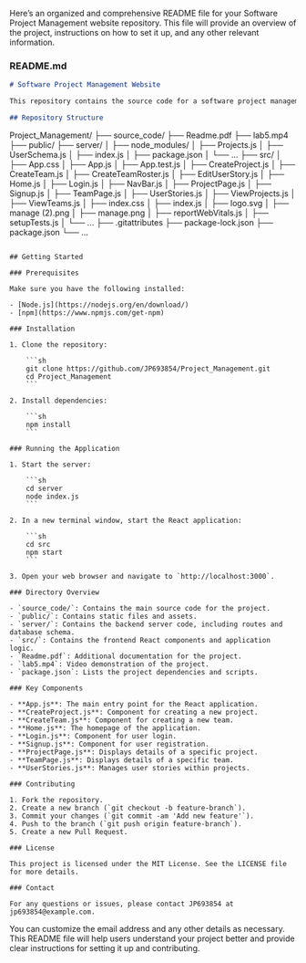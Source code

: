 Here’s an organized and comprehensive README file for your Software Project Management website repository. This file will provide an overview of the project, instructions on how to set it up, and any other relevant information.

### README.md

```markdown
# Software Project Management Website

This repository contains the source code for a software project management website. The project aims to facilitate the management of software development tasks, teams, and projects.

## Repository Structure

```
Project_Management/
├── source_code/
├── Readme.pdf
├── lab5.mp4
├── public/
├── server/
│   ├── node_modules/
│   ├── Projects.js
│   ├── UserSchema.js
│   ├── index.js
│   ├── package.json
│   └── ...
├── src/
│   ├── App.css
│   ├── App.js
│   ├── App.test.js
│   ├── CreateProject.js
│   ├── CreateTeam.js
│   ├── CreateTeamRoster.js
│   ├── EditUserStory.js
│   ├── Home.js
│   ├── Login.js
│   ├── NavBar.js
│   ├── ProjectPage.js
│   ├── Signup.js
│   ├── TeamPage.js
│   ├── UserStories.js
│   ├── ViewProjects.js
│   ├── ViewTeams.js
│   ├── index.css
│   ├── index.js
│   ├── logo.svg
│   ├── manage (2).png
│   ├── manage.png
│   ├── reportWebVitals.js
│   ├── setupTests.js
│   └── ...
├── .gitattributes
├── package-lock.json
├── package.json
└── ...
```

## Getting Started

### Prerequisites

Make sure you have the following installed:

- [Node.js](https://nodejs.org/en/download/)
- [npm](https://www.npmjs.com/get-npm)

### Installation

1. Clone the repository:

    ```sh
    git clone https://github.com/JP693854/Project_Management.git
    cd Project_Management
    ```

2. Install dependencies:

    ```sh
    npm install
    ```

### Running the Application

1. Start the server:

    ```sh
    cd server
    node index.js
    ```

2. In a new terminal window, start the React application:

    ```sh
    cd src
    npm start
    ```

3. Open your web browser and navigate to `http://localhost:3000`.

### Directory Overview

- `source_code/`: Contains the main source code for the project.
- `public/`: Contains static files and assets.
- `server/`: Contains the backend server code, including routes and database schema.
- `src/`: Contains the frontend React components and application logic.
- `Readme.pdf`: Additional documentation for the project.
- `lab5.mp4`: Video demonstration of the project.
- `package.json`: Lists the project dependencies and scripts.

### Key Components

- **App.js**: The main entry point for the React application.
- **CreateProject.js**: Component for creating a new project.
- **CreateTeam.js**: Component for creating a new team.
- **Home.js**: The homepage of the application.
- **Login.js**: Component for user login.
- **Signup.js**: Component for user registration.
- **ProjectPage.js**: Displays details of a specific project.
- **TeamPage.js**: Displays details of a specific team.
- **UserStories.js**: Manages user stories within projects.

### Contributing

1. Fork the repository.
2. Create a new branch (`git checkout -b feature-branch`).
3. Commit your changes (`git commit -am 'Add new feature'`).
4. Push to the branch (`git push origin feature-branch`).
5. Create a new Pull Request.

### License

This project is licensed under the MIT License. See the LICENSE file for more details.

### Contact

For any questions or issues, please contact JP693854 at jp693854@example.com.

```

You can customize the email address and any other details as necessary. This README file will help users understand your project better and provide clear instructions for setting it up and contributing.

